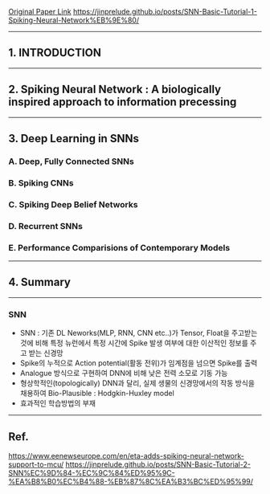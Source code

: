 [Original Paper Link](https://arxiv.org/abs/1804.08150)
https://jinprelude.github.io/posts/SNN-Basic-Tutorial-1-Spiking-Neural-Network%EB%9E%80/

---

## 1. INTRODUCTION

---

## 2. Spiking Neural Network : A biologically inspired approach to information precessing

---

## 3. Deep Learning in SNNs

### A. Deep, Fully Connected SNNs

### B. Spiking CNNs

### C. Spiking Deep Belief Networks

### D. Recurrent SNNs

### E. Performance Comparisions of Contemporary Models
---

## 4. Summary

---
### SNN

- SNN : 기존 DL Neworks(MLP, RNN, CNN etc..)가 Tensor, Float을 주고받는 것에 비해 특정 뉴런에서 특정 시간에 Spike 발생 여부에 대한 이산적인 정보를 주고 받는 신경망
- Spike의 누적으로 Action potential(활동 전위)가 임계점을 넘으면 Spike를 출력
- Analogue 방식으로 구현하여 DNN에 비해 낮은 전력 소모로 기동 가능
- 형상학적인(topologically) DNN과 달리, 실제 생물의 신경망에서의 작동 방식을 채용하여 Bio-Plausible : Hodgkin-Huxley model
- 효과적인 학습방법의 부재
---
## Ref.
https://www.eenewseurope.com/en/eta-adds-spiking-neural-network-support-to-mcu/
https://jinprelude.github.io/posts/SNN-Basic-Tutorial-2-SNN%EC%9D%84-%EC%9C%84%ED%95%9C-%EA%B8%B0%EC%B4%88-%EB%87%8C%EA%B3%BC%ED%95%99/